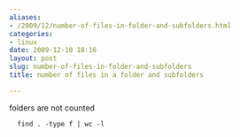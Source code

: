 ```yaml
---
aliases:
- /2009/12/number-of-files-in-folder-and-subfolders.html
categories:
- linux
date: 2009-12-10 18:16
layout: post
slug: number-of-files-in-folder-and-subfolders
title: number of files in a folder and subfolders

---
```


<p>
 folders are not counted
 <br/>
 <code>
  find . -type f | wc -l
 </code>
</p>
